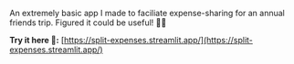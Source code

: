 An extremely basic app I made to faciliate expense-sharing for an annual friends trip. Figured it could be useful! 💸😄

**Try it here 🚀:** [https://split-expenses.streamlit.app/](https://split-expenses.streamlit.app/)
